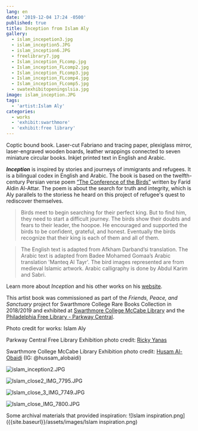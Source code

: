 ```yaml
---
lang: en
date: '2019-12-04 17:24 -0500'
published: true
title: Inception from Islam Aly
gallery:
  - islam_incepetion3.jpg
  - islam_inception5.JPG
  - islam_inception6.JPG
  - freelibrary7.jpg
  - Islam_inception_FLcomp.jpg
  - Islam_inception_FLcomp2.jpg
  - Islam_inception_FLcomp3.jpg
  - Islam_inception_FLcomp4.jpg
  - Islam_inception_FLcomp5.jpg
  - swatexhibitopeningslsia.jpg
image: islam_inception.JPG
tags:
  - 'artist:Islam Aly'
categories:
  - works
  - 'exhibit:swarthmore'
  - 'exhibit:free library'
---
```

Coptic bound book. Laser-cut Fabriano and tracing paper, plexiglass mirror, laser-engraved wooden boards, leather wrappings connected to seven miniature circular books. Inkjet printed text in English and Arabic. 

**_Inception_** is inspired by stories and journeys of immigrants and refugees. It is a bilingual codex in English and Arabic. The book is based on the twelfth-century Persian verse poem [“The Conference of the Birds”](http://data.nur.nu/Kutub/English/Attar_Conference-of-the-Birds_tr.C.S.Nott.pdf) written by Farid Aldin Al-Attar. The poem is about the search for truth and integrity, which is Aly parallels to the storiess he heard on this project of refugee's quest to rediscover themselves.

> Birds meet to begin searching for their perfect king. But to find him, they need to start a difficult journey. The birds show their doubts and fears to their leader, the hoopoe. He encouraged and supported the birds to be confident, grateful, and honest. Eventually the birds recognize that their king is each of them and all of them.

> The English text is adapted from Afkham Darband’si translation. The Arabic text is adapted from Badee Mohamed Gomaa’s Arabic translation 'Manteq Al Tayr'. The bird images represented are from medieval Islamic artwork. Arabic calligraphy is done by Abdul Karim and Sabri.

Learn more about _Inception_ and his other works on his [website](https://www.islamaly.com/inception.html).

This artist book was commissioned as part of the _Friends, Peace, and Sanctuary_ project for Swarthmore College Rare Books Collection in 2018/2019 and exhibited at [Swarthmore College McCabe Library](https://www.swarthmore.edu/libraries/mccabe-library) and the [Philadelphia Free Library - Parkway Central](https://libwww.freelibrary.org/locations/parkway-central-library).

Photo credit for works: Islam Aly

Parkway Central Free Library Exhibition photo credit: [Ricky Yanas](http://rickyyanas.com/)

Swarthmore College McCabe Library Exhibition photo credit: [Husam Al-Obaidi](https://www.facebook.com/Say-Cheese-106758220748744/) (IG: @hussam_alobaidi)


![islam_inception2.JPG]({{site.baseurl}}/assets/images/islam_inception2.JPG)

![Islam_close2_IMG_7795.JPG]({{site.baseurl}}/assets/images/Islam_close2_IMG_7795.JPG)

![Islam_close_3_IMG_7749.JPG]({{site.baseurl}}/assets/images/Islam_close_3_IMG_7749.JPG)

![Islam_close_IMG_7800.JPG]({{site.baseurl}}/assets/images/Islam_close_IMG_7800.JPG)


Some archival materials that provided inspiration:
![Islam inspiration.png]({{site.baseurl}}/assets/images/Islam inspiration.png)







